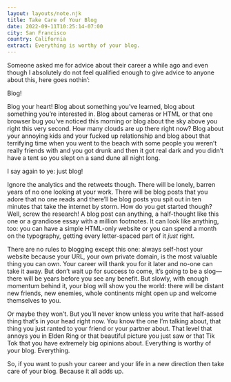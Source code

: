 ```yaml
---
layout: layouts/note.njk
title: Take Care of Your Blog
date: 2022-09-11T10:25:14-07:00
city: San Francisco
country: California
extract: Everything is worthy of your blog.
---
```


Someone asked me for advice about their career a while ago and even though I absolutely do not feel qualified enough to give advice to anyone about this, here goes nothin’:

Blog!

Blog your heart! Blog about something you’ve learned, blog about something you’re interested in. Blog about cameras or HTML or that one browser bug you’ve noticed this morning or blog about the sky above you right this very second. How many clouds are up there right now? Blog about your annoying kids and your fucked up relationship and blog about that terrifying time when you went to the beach with some people you weren’t really friends with and you got drunk and then it got real dark and you didn’t have a tent so you slept on a sand dune all night long.

I say again to ye: just blog!

Ignore the analytics and the retweets though. There will be lonely, barren years of no one looking at your work. There will be blog posts that you adore that no one reads and there’ll be blog posts you spit out in ten minutes that take the internet by storm. How do you get started though? Well, screw the research! A blog post can anything, a half-thought like this one or a grandiose essay with a million footnotes. It can look like anything, too: you can have a simple HTML-only website or you can spend a month on the typography, getting every letter-spaced part of it _just_ right.

There are no rules to blogging except this one: always self-host your website because your URL, your own private domain, is the most valuable thing you can own. Your career will thank you for it later and no-one can take it away. But don’t wait up for success to come, it’s going to be a slog—there will be years before you see any benefit. But slowly, with enough momentum behind it, your blog will show you the world: there will be distant new friends, new enemies, whole continents might open up and welcome themselves to you.

Or maybe they won’t. But you’ll never know unless you write that half-assed thing that’s in your head right now. You know the one I’m talking about, that thing you just ranted to your friend or your partner about. That level that annoys you in Elden Ring or that beautiful picture you just saw or that Tik Tok that you have extremely big opinions about. Everything is worthy of your blog. Everything.

So, if you want to push your career and your life in a new direction then take care of your blog. Because it all adds up.

